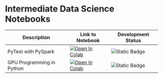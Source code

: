 # Intermediate Data Science Notebooks

| Description                | Link to Notebook                                                                                                                                                                                                                          | Development Status                                                                                            |
| -------------------------- | ----------------------------------------------------------------------------------------------------------------------------------------------------------------------------------------------------------------------------------------- | ------------------------------------------------------------------------------------------------------------- |
| PyTest with PySpark        |  [![Open In Colab](https://colab.research.google.com/assets/colab-badge.svg)](https://colab.research.google.com/github/zwelshman/collections/blob/main/learning-lab/notebooks/intermediate\_notebooks/pytest\_in\_spark.ipynb)            | <img src="https://img.shields.io/badge/status-wip-blue?color=orange" alt="Static Badge" data-size="original"> |
| GPU Programming in Python  |  [![Open In Colab](https://colab.research.google.com/assets/colab-badge.svg)](https://colab.research.google.com/github/zwelshman/collections/blob/main/learning-lab/notebooks/intermediate\_notebooks/GPU\_Programming\_in\_Python.ipynb) | <img src="https://img.shields.io/badge/status-wip-blue?color=orange" alt="Static Badge" data-size="original"> |
